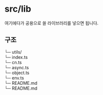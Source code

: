 # src/lib

여기에다가 공용으로 쓸 라이브러리를 넣으면 됩니다.

## 구조

└─ utils/  
   └─ index.ts  
   └─ cn.ts  
   └─ async.ts  
   └─ object.ts  
   └─ env.ts  
   └─ README.md  
└─ README.md
